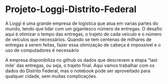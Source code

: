 # Projeto-Loggi-Distrito-Federal
A Loggi é uma grande empresa de logística que atua em varias partes do mundo, tendo que lidar com um gigantesco número de entregas. O desafio aqui é otimizar o tempo das entregas, o trajeto de cada veículo e o número de veículos que necessários. Quando se tem centenas de milhares de entregas a serem feitas, fazer essa otimização de cabeça é impossível e o uso de computadores é necessário

A empresa disponibiliza no github os dados que descrevem a etapa "last mile' das entregas, ou seja, o trajeto final. Aqui vamos trabalhar com os dados do Distrito Federal, mas o notebook pode ser aproveitado para qualquer cidade, sem muitas complicações.
